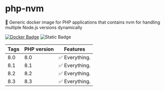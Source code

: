 # php-nvm

🐳 Generic docker image for PHP applications that contains nvm for handling multiple Node.js versions dynamically

[![Docker Badge](https://img.shields.io/docker/pulls/ocreaper/php-nvm)](https://hub.docker.com/r/ocreaper/php-nvm/) ![Static Badge](https://img.shields.io/badge/nvm-v0.40.0-blue)


| Tags | PHP version | Features |
|------|-------------| - |
| 8.0  | 8.0         | ✅ Everything. |
| 8.1  | 8.1         | ✅ Everything. |
| 8.2  | 8.2         | ✅ Everything. |
| 8.3  | 8.3         | ✅ Everything. |
